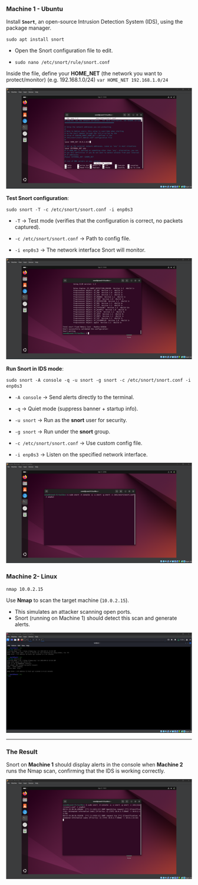 ### Machine 1 - Ubuntu

Install **`Snort`**, an open-source Intrusion Detection System (IDS), using the package manager.

```shell
sudo apt install snort
```


* Open the Snort configuration file to edit.  

* `sudo nano /etc/snort/rule/snort.conf`

Inside the file, define your **HOME_NET** (the network you want to protect/monitor) (e.g. 192.168.1.0/24) `var HOME_NET 192.168.1.0/24`

<p align ="center">
    <img src= "/projects/Snort_Nmape_IDS_IPS/photo/home_net.png"
</p>


**Test Snort configuration**:

```shell
sudo snort -T -c /etc/snort/snort.conf -i enp0s3
```

- `-T` → Test mode (verifies that the configuration is correct, no packets captured).
    
- `-c /etc/snort/snort.conf` → Path to config file.
    
- `-i enp0s3` → The network interface Snort will monitor.

<p align ="center">
    <img src= "/projects/Snort_Nmape_IDS_IPS/photo/conf_check.png"
</p>

**Run Snort in IDS mode**:

```shell
sudo snort -A console -q -u snort -g snort -c /etc/snort/snort.conf -i enp0s3
```

- `-A console` → Send alerts directly to the terminal.
    
- `-q` → Quiet mode (suppress banner + startup info).
    
- `-u snort` → Run as the **snort** user for security.
    
- `-g snort` → Run under the **snort** group.
    
- `-c /etc/snort/snort.conf` → Use custom config file.
    
- `-i enp0s3` → Listen on the specified network interface.

<p align ="center">
    <img src= "/projects/Snort_Nmape_IDS_IPS/photo/snort_ids.png"
</p>

### Machine 2- Linux
```shell
nmap 10.0.2.15
```

Use **Nmap** to scan the target machine (`10.0.2.15`).  
* This simulates an attacker scanning open ports.  
* Snort (running on Machine 1) should detect this scan and generate alerts.

<p align ="center">
    <img src= "/projects/Snort_Nmape_IDS_IPS/photo/attacker_machine.png"
</p>

----
### The Result
Snort on **Machine 1** should display alerts in the console when **Machine 2** runs the Nmap scan, confirming that the IDS is working correctly.

<p align ="center">
    <img src= "/projects/Snort_Nmape_IDS_IPS/photo/detect_result.png"
</p>
